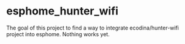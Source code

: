 # esphome_hunter_wifi

The goal of this project to find a way to integrate ecodina/hunter-wifi project into esphome.
Nothing works yet.
